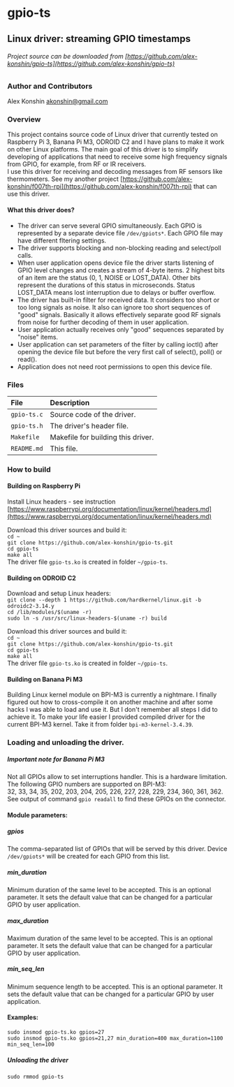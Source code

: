 # gpio-ts
## Linux driver: streaming GPIO timestamps
###### Project source can be downloaded from [https://github.com/alex-konshin/gpio-ts](https://github.com/alex-konshin/gpio-ts)

### Author and Contributors
Alex Konshin <akonshin@gmail.com>

### Overview
This project contains source code of Linux driver that currently tested on Raspberry Pi 3, Banana Pi M3, ODROID C2 and I have plans to make it work on other Linux platforms.
The main goal of this driver is to simplify developing of applications that need to receive some high frequency signals from GPIO, for example, from RF or IR receivers.  
I use this driver for receiving and decoding messages from RF sensors like thermometers.
See my another project [https://github.com/alex-konshin/f007th-rpi](https://github.com/alex-konshin/f007th-rpi) that can use this driver.   

#### What this driver does? 
- The driver can serve several GPIO simultaneously. Each GPIO is represented by a separate device file `/dev/gpiots*`. Each GPIO file may have different fltering settings.
- The driver supports blocking and non-blocking reading and select/poll calls.
- When user application opens device file the driver starts listening of GPIO level changes and creates a stream of 4-byte items. 2 highest bits of an item are the status (0, 1, NOISE or LOST_DATA). Other bits represent the durations of this status in microseconds. Status LOST_DATA means lost interruption due to delays or buffer overflow.  
- The driver has built-in filter for received data. It considers too short or too long signals as noise. It also can ignore too short sequences of "good" signals. Basically it allows effectively separate good RF signals from noise for further decoding of them in user application. 
- User application actually receives only "good" sequences separated by "noise" items.
- User application can set parameters of the filter by calling ioctl() after opening the device file but before the very first call of select(), poll() or read().
- Application does not need root permissions to open this device file.  

### Files
| File | Description |
| :--- | :--- |
| `gpio-ts.c` | Source code of the driver.|
| `gpio-ts.h` | The driver's header file.|
| `Makefile` | Makefile for building this driver.|
| `README.md` | This file. |

### How to build

#### Building on Raspberry Pi
Install Linux headers - see instruction [https://www.raspberrypi.org/documentation/linux/kernel/headers.md](https://www.raspberrypi.org/documentation/linux/kernel/headers.md)    

Download this driver sources and build it:    
`cd ~`    
`git clone https://github.com/alex-konshin/gpio-ts.git`    
`cd gpio-ts`    
`make all`    
The driver file `gpio-ts.ko` is created in folder `~/gpio-ts`.

#### Building on ODROID C2
Download and setup Linux headers:    
`git clone --depth 1 https://github.com/hardkernel/linux.git -b odroidc2-3.14.y`    
`cd /lib/modules/$(uname -r)`    
`sudo ln -s /usr/src/linux-headers-$(uname -r) build`    

Download this driver sources and build it:    
`cd ~`    
`git clone https://github.com/alex-konshin/gpio-ts.git`    
`cd gpio-ts`    
`make all`    
The driver file `gpio-ts.ko` is created in folder `~/gpio-ts`.

#### Building on Banana Pi M3
Building Linux kernel module on BPI-M3 is currently a nightmare. I finally figured out how to cross-compile it on another machine and after some hacks I was able to load and use it. But I don't remember all steps I did to achieve it. To make your life easier I provided compiled driver for the current BPI-M3 kernel. Take it from folder `bpi-m3-kernel-3.4.39`.

### Loading and unloading the driver.
##### Important note for Banana Pi M3
Not all GPIOs allow to set interruptions handler. This is a hardware limitation. The following GPIO numbers are supported on BPI-M3:    
32, 33, 34, 35, 202, 203, 204, 205, 226, 227, 228, 229, 234, 360, 361, 362.    
See output of command `gpio readall` to find these GPIOs on the connector.

#### Module parameters:
##### gpios 
The comma-separated list of GPIOs that will be served by this driver. Device `/dev/gpiots*` will be created for each GPIO from this list.
##### min_duration
Minimum duration of the same level to be accepted. This is an optional parameter. It sets the default value that can be changed for a particular GPIO by user application.  
##### max_duration
Maximum duration of the same level to be accepted. This is an optional parameter. It sets the default value that can be changed for a particular GPIO by user application.
##### min_seq_len
Minimum sequence length to be accepted. This is an optional parameter. It sets the default value that can be changed for a particular GPIO by user application.

#### Examples:
`sudo insmod gpio-ts.ko gpios=27`    
`sudo insmod gpio-ts.ko gpios=21,27 min_duration=400 max_duration=1100 min_seq_len=100`    

##### Unloading the driver
`sudo rmmod gpio-ts`

